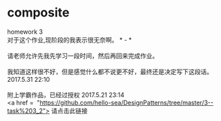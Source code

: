 # composite
homework 3  <br>
对于这个作业,现阶段的我表示很无奈啊。 * - *<br>
<br>
请老师允许先我先学习一段时间，然后再回来完成作业。<br>
<br>
我知道这样很不好，但是感觉什么都不说更不好，最终还是决定写下这段话。 2017.5.31  22:10 <br>
<br>
附上学霸作品，已经过授权 2017.5.21 23:14<br> 
<a href =  "https://github.com/hello-sea/DesignPatterns/tree/master/3--task%203_2"> 请点击此链接</a>
